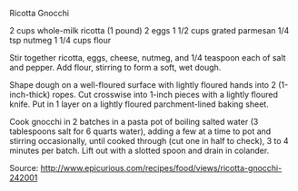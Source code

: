 Ricotta Gnocchi

2 cups whole-milk ricotta (1 pound)
2 eggs
1 1/2 cups grated parmesan
1/4 tsp nutmeg
1 1/4 cups flour

Stir together ricotta, eggs, cheese, nutmeg, and 1/4 teaspoon each of salt and pepper. Add flour, stirring to form a soft, wet dough.

Shape dough on a well-floured surface with lightly floured hands into 2 (1-inch-thick) ropes. Cut crosswise into 1-inch pieces with a lightly floured knife. Put in 1 layer on a lightly floured parchment-lined baking sheet.

Cook gnocchi in 2 batches in a pasta pot of boiling salted water (3 tablespoons salt for 6 quarts water), adding a few at a time to pot and stirring occasionally, until cooked through (cut one in half to check), 3 to 4 minutes per batch. Lift out with a slotted spoon and drain in colander.


Source: http://www.epicurious.com/recipes/food/views/ricotta-gnocchi-242001
